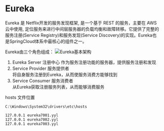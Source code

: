 # Eureka

Eureka 是 Netflix开发的服务发现框架, 是一个基于 REST 的服务，主要在 AWS 云中使用, 定位服务来进行中间层服务器的负载均衡和故障转移。它提供了完整的服务注册(Service Registry)和服务发现(Service Discovery)的实现。Eureka也是SpringCloud体系中最核心的组件之一。  

  
Eureka由三个角色组成：
![Eureka基本架构](/__/svg/eureka-architecture-overview.png)
1. Eureka Server 注册中心
作为服务注册功能的服务器，提供服务注册和发现 
2. Service Provider 服务提供者    
将自身服务注册到Eureka，从而使服务消费方能够找到
3. Service Consumer 服务消费者   
从Eureka获取注册服务列表，从而能够消费服务  


hosts 文件位置  

	C:\Windows\System32\drivers\etc\hosts

	127.0.0.1 eureka7001.yyl
	127.0.0.1 eureka7002.yyl
	127.0.0.1 eureka7003.yyl
